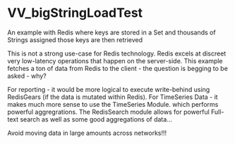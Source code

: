 # VV_bigStringLoadTest
An example with Redis where keys are stored in a Set and thousands of Strings assigned those keys are then retrieved 

This is not a strong use-case for Redis technology.  Redis excels at discreet very low-latency operations that happen on the server-side.
This example fetches a ton of data from Redis to the client - the question is begging to be asked - why?

For reporting - it would be more logical to execute write-behind using RedisGears (if the data is mutated within Redis).
For TimeSeries Data - it makes much more sense to use the TimeSeries Module. which performs powerful aggregrations.
The RedisSearch module allows for powerful Full-text search as well as some good aggregations of data...

Avoid moving data in large amounts across networks!!!   
